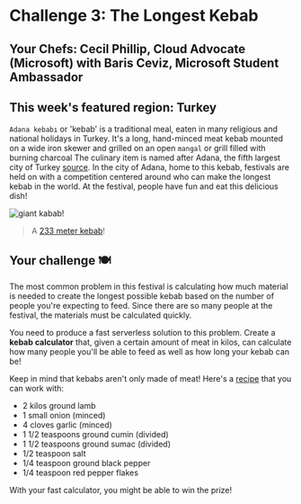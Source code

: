 # Challenge 3: The Longest Kebab
 
## Your Chefs: Cecil Phillip, Cloud Advocate (Microsoft) with Baris Ceviz, Microsoft Student Ambassador 
 
## This week's featured region: Turkey
 
`Adana kebabı` or 'kebab' is a traditional meal, eaten in many religious and national holidays in Turkey. It's a long, hand-minced meat kebab mounted on a wide iron skewer and grilled on an open `mangal` or grill filled with burning charcoal The culinary item is named after Adana, the fifth largest city of Turkey [source](https://en.wikipedia.org/wiki/Adana_kebab%C4%B1). In the city of Adana, home to this kebab, festivals are held on with a competition centered around who can make the longest kebab in the world. At the festival, people have fun and eat this delicious dish!
 
![giant kabab!](graphics/giant-kebab.png)
 
> A [233 meter kebab](https://www.youtube.com/watch?v=yj4FADNGhMY&ab_channel=ShowAnaHaber)!
## Your challenge 🍽 
 
The most common problem in this festival is calculating how much material is needed to create the longest possible kebab based on the number of people you're expecting to feed. Since there are so many people at the festival, the materials must be calculated quickly.
 
You need to produce a fast serverless solution to this problem. Create a **kebab calculator** that, given a certain amount of meat in kilos, can calculate how many people you'll be able to feed as well as how long your kebab can be!
 
Keep in mind that kebabs aren't only made of meat! Here's a [recipe](https://www.thespruceeats.com/adana-kebab-4164647) that you can work with:
 
- 2 kilos ground lamb
- 1 small onion (minced)
- 4 cloves garlic (minced)
- 1 1/2 teaspoons ground cumin (divided)
- 1 1/2 teaspoons ground sumac (divided)
- 1/2 teaspoon salt
- 1/4 teaspoon ground black pepper
- 1/4 teaspoon red pepper flakes
 
With your fast calculator, you might be able to win the prize!
